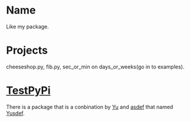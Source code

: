 # Name
Like my package.
# Projects
cheeseshop.py, fib.py, sec_or_min on days_or_weeks(go in to examples).
# [TestPyPi](https://test.pypi.org/)
There is a package that is a conbination by [Yu](https://test.pypi.org/project/Yu-Mandi.yang/) and [asdef](https://test.pypi.org/project/asdef-manzhou.yang/) that named [Yusdef](https://test.pypi.org/project/Yusdef/).
